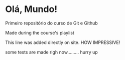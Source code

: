 # Olá, Mundo!
 Primeiro repositório do curso de Git e Github

 Made during the course's playlist
 
 This line was added directly on site. HOW IMPRESSIVE!

some tests are made righ now......... hurry up